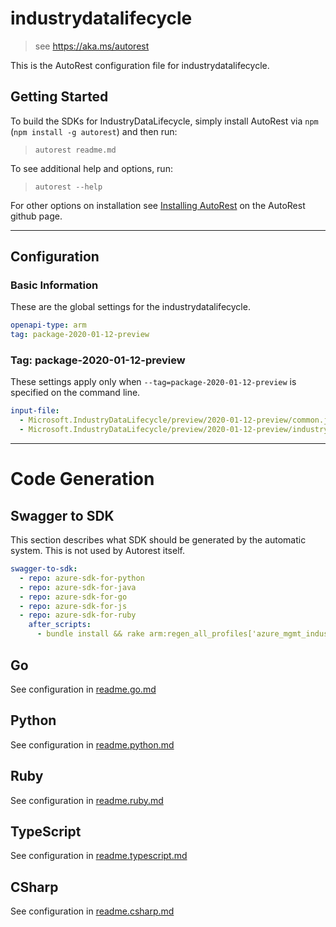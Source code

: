 # industrydatalifecycle

> see https://aka.ms/autorest

This is the AutoRest configuration file for industrydatalifecycle.

## Getting Started

To build the SDKs for IndustryDataLifecycle, simply install AutoRest via `npm` (`npm install -g autorest`) and then run:

> `autorest readme.md`

To see additional help and options, run:

> `autorest --help`

For other options on installation see [Installing AutoRest](https://aka.ms/autorest/install) on the AutoRest github page.

---

## Configuration

### Basic Information

These are the global settings for the industrydatalifecycle.

```yaml
openapi-type: arm
tag: package-2020-01-12-preview
```

### Tag: package-2020-01-12-preview

These settings apply only when `--tag=package-2020-01-12-preview` is specified on the command line.

```yaml $(tag) == 'package-2020-01-12-preview'
input-file:
  - Microsoft.IndustryDataLifecycle/preview/2020-01-12-preview/common.json
  - Microsoft.IndustryDataLifecycle/preview/2020-01-12-preview/industrydatalifecycle.json
```

---

# Code Generation

## Swagger to SDK

This section describes what SDK should be generated by the automatic system.
This is not used by Autorest itself.

```yaml $(swagger-to-sdk)
swagger-to-sdk:
  - repo: azure-sdk-for-python
  - repo: azure-sdk-for-java
  - repo: azure-sdk-for-go
  - repo: azure-sdk-for-js
  - repo: azure-sdk-for-ruby
    after_scripts:
      - bundle install && rake arm:regen_all_profiles['azure_mgmt_industrydatalifecycle']
```

## Go

See configuration in [readme.go.md](./readme.go.md)

## Python

See configuration in [readme.python.md](./readme.python.md)

## Ruby

See configuration in [readme.ruby.md](./readme.ruby.md)

## TypeScript

See configuration in [readme.typescript.md](./readme.typescript.md)

## CSharp

See configuration in [readme.csharp.md](./readme.csharp.md)
